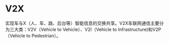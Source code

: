 # V2X
实现车与X（人、车、路、后台等）智能信息的交换共享。V2X车联网通信主要分为三大类：V2V（Vehicle to Vehicle）、V2I（Vehicle to Infrastructure)和V2P（Vehicle to Pedestrian）。
